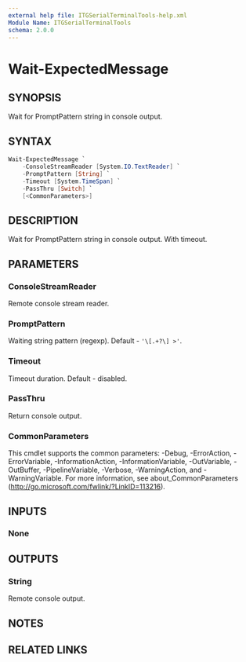 ```yaml
---
external help file: ITGSerialTerminalTools-help.xml
Module Name: ITGSerialTerminalTools
schema: 2.0.0
---
```


# Wait-ExpectedMessage

## SYNOPSIS

Wait for PromptPattern string in console output.

## SYNTAX

```powershell
Wait-ExpectedMessage `
    -ConsoleStreamReader [System.IO.TextReader] `
    -PromptPattern [String] `
    -Timeout [System.TimeSpan] `
    -PassThru [Switch] `
    [<CommonParameters>]
```

## DESCRIPTION

Wait for PromptPattern string in console output.
With timeout.

## PARAMETERS

### ConsoleStreamReader

Remote console stream reader.

### PromptPattern

Waiting string pattern (regexp). Default - `'\[.+?\] >'`.

### Timeout

Timeout duration. Default - disabled.

### PassThru

Return console output.

### CommonParameters

This cmdlet supports the common parameters: -Debug, -ErrorAction, -ErrorVariable,
-InformationAction, -InformationVariable, -OutVariable, -OutBuffer,
-PipelineVariable, -Verbose, -WarningAction, and -WarningVariable.
For more information, see about_CommonParameters (http://go.microsoft.com/fwlink/?LinkID=113216).

## INPUTS

### None

## OUTPUTS

### String

Remote console output.

## NOTES

## RELATED LINKS
